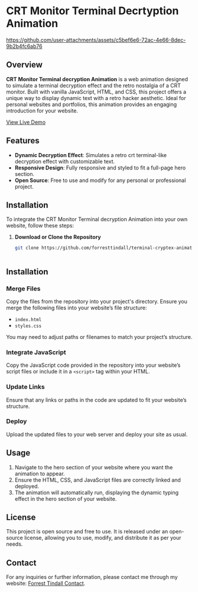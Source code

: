 # CRT Monitor Terminal Decrtyption Animation



https://github.com/user-attachments/assets/c5bef6e6-72ac-4e66-8dec-9b2b4fc6ab76



## Overview

**CRT Monitor Terminal decryption Animation** is a web animation designed to simulate a terminal decryption effect and the retro nostalgia of a CRT monitor. Built with vanilla JavaScript, HTML, and CSS, this project offers a unique way to display dynamic text with a retro hacker aesthetic. Ideal for personal websites and portfolios, this animation provides an engaging introduction for your website.

[View Live Demo](https://forresttindall.github.io/CRT-Monitor-Terminal-Decryption-Animation/)

## Features

- **Dynamic Decryption Effect**: Simulates a retro crt terminal-like decryption effect with customizable text.
- **Responsive Design**: Fully responsive and styled to fit a full-page hero section.
- **Open Source**: Free to use and modify for any personal or professional project.

## Installation

To integrate the CRT Monitor Terminal decryption Animation into your own website, follow these steps:

1. **Download or Clone the Repository**

   ```bash
   git clone https://github.com/forresttindall/terminal-cryptex-animation.git


   
## Installation

### Merge Files

Copy the files from the repository into your project's directory. Ensure you merge the following files into your website’s file structure:

- `index.html`
- `styles.css`

You may need to adjust paths or filenames to match your project’s structure.

### Integrate JavaScript

Copy the JavaScript code provided in the repository into your website’s script files or include it in a `<script>` tag within your HTML.

### Update Links

Ensure that any links or paths in the code are updated to fit your website’s structure.

### Deploy

Upload the updated files to your web server and deploy your site as usual.

## Usage

1. Navigate to the hero section of your website where you want the animation to appear.
2. Ensure the HTML, CSS, and JavaScript files are correctly linked and deployed.
3. The animation will automatically run, displaying the dynamic typing effect in the hero section of your website.


## License

This project is open source and free to use. It is released under an open-source license, allowing you to use, modify, and distribute it as per your needs.

## Contact

For any inquiries or further information, please contact me through my website: [Forrest Tindall Contact](https://www.forresttindall.com/index.html#contact).

